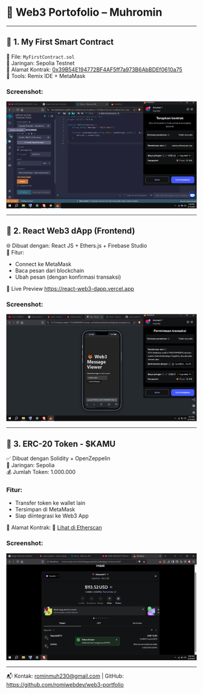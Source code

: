 # 🚀 Web3 Portofolio – Muhromin
---

## 🔹 1. My First Smart Contract

📄 File: `MyFirstContract.sol`  
📍 Jaringan: Sepolia Testnet  
🔗 Alamat Kontrak: [0x39B54E194772BF4AF5ff7a973B6AbBDEf0610a75](https://sepolia.etherscan.io/address/0x39B54E194772BF4AF5ff7a973B6AbBDEf0610a75)  
🧪 Tools: Remix IDE + MetaMask

### Screenshot:
![Deploy](./01-my-first-contract/deploy.png)

---

## 🔹 2. React Web3 dApp (Frontend)

🌐 Dibuat dengan: React JS + Ethers.js + Firebase Studio  
🎯 Fitur:
- Connect ke MetaMask
- Baca pesan dari blockchain
- Ubah pesan (dengan konfirmasi transaksi)

🔗 Live Preview
https://react-web3-dapp.vercel.app


### Screenshot:
![Web](./02-react-web3-dapp/web.png)

---
## 🔹 3. ERC-20 Token - $KAMU

✅ Dibuat dengan Solidity + OpenZeppelin  
🧪 Jaringan: Sepolia  
💰 Jumlah Token: 1.000.000

### Fitur:
- Transfer token ke wallet lain
- Tersimpan di MetaMask
- Siap diintegrasi ke Web3 App

📄 Alamat Kontrak: 🔗 [Lihat di Etherscan](https://sepolia.etherscan.io/address/0xCA5950400E69694631a028cb4f3fF25a7Bf1C629)

### Screenshot:
![Token](./03-my-token/metamask.png)

---

📬 Kontak: rominmuh230@gmail.com | GitHub: https://github.com/romiwebdev/web3-portfolio
